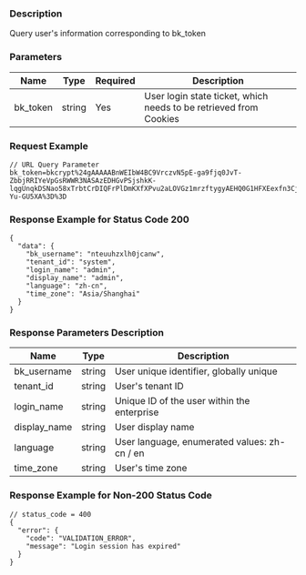 ### Description

Query user's information corresponding to bk_token

### Parameters

| Name     | Type   | Required | Description                                                       |
|----------|--------|----------|-------------------------------------------------------------------|
| bk_token | string | Yes      | User login state ticket, which needs to be retrieved from Cookies |

### Request Example

```json5
// URL Query Parameter
bk_token=bkcrypt%24gAAAAABnWEIbW4BC9VrczvN5pE-ga9fjq0JvT-ZbbjRRIYeVpGsRWWR3NASAzEDHGvPSjshkK-lqgUnqkDSNao58xTrbtCrDIQFrPlDmKXfXPvu2aLOVGz1mrzftygyAEHQ0G1HFXEexfn3CjkwedW5j2-Yu-GU5XA%3D%3D
```

### Response Example for Status Code 200

```json5
{
  "data": {
    "bk_username": "nteuuhzxlh0jcanw",
    "tenant_id": "system",
    "login_name": "admin",
    "display_name": "admin",
    "language": "zh-cn",
    "time_zone": "Asia/Shanghai"
  }
}

```

### Response Parameters Description

| Name         | Type   | Description                                  |
|--------------|--------|----------------------------------------------|
| bk_username  | string | User unique identifier, globally unique      |
| tenant_id    | string | User's tenant ID                             |
| login_name   | string | Unique ID of the user within the enterprise  |
| display_name | string | User display name                            |
| language     | string | User language, enumerated values: zh-cn / en |
| time_zone    | string | User's time zone                             |

### Response Example for Non-200 Status Code

```json5
// status_code = 400
{
  "error": {
    "code": "VALIDATION_ERROR",
    "message": "Login session has expired"
  }
}
```
